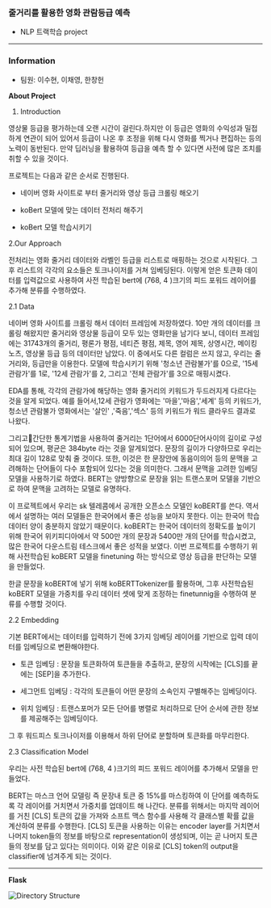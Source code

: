 <h3>줄거리를 활용한 영화 관람등급 예측</h3>

- NLP 트랙학습 project

---

<h3>Information</h3>

- 팀원: 이수현, 이채영, 한창헌

**About Project**

1. Introduction


영상물 등급을 평가하는데 오랜 시간이 걸린다.하지만 이 등급은 영화의 수익성과 밀접하게 연관이 되어 있어서 등급이 나온 후 조정을 위해 다시 영화를 찍거나 편집하는 등의 노력이 동반된다. 만약 딥러닝을 활용하여 등급을 예측 할 수 있다면 사전에 많은 조치를 취할 수 있을 것이다. 

프로젝트는 다음과 같은 순서로 진행된다.

- 네이버 영화 사이트로 부터 줄거리와 영상 등급 크롤링 해오기

- koBert 모델에 맞는 데이터 전처리 해주기

- koBert 모델 학습시키기

2.Our Approach

전처리는 영화 줄거리 데이터와 라벨인 등급을 리스트로 매핑하는 것으로 시작된다. 그 후 리스트의 각각의 요소들은 토크나이저를 거쳐 임베딩된다. 이렇게 얻은 토큰화 데이터를 입력값으로 사용하여 사전 학습된 bert에  (768, 4 )크기의 피드 포워드 레이어를 추가해 분류를 수행하였다.

2.1 Data

 네이버 영화 사이트를 크롤링 해서 데이터 프레임에 저장하였다. 10만 개의 데이터를 크롤링 해왔지만 줄거리와 영상물 등급이 모두 있는 영화만을 남기다 보니, 데이터 프레임에는  31743개의 줄거리, 평론가 평점, 네티즌 평점, 제목, 영어 제목, 상영시간, 메이킹 노츠, 영상물 등급 등의 데이터만 남았다. 이 중에서도 다른 컬럼은 쓰지 않고, 우리는 줄거리와, 등급만을 이용한다. 모델에 학습시키기 위해 '청소년 관람불가'를 0으로, '15세 관람가'를 1로, '12세 관람가'를 2, 그리고 '전체 관람가'를 3으로 매핑시켰다.

EDA를 통해, 각각의 관람가에 해당하는 영화 줄거리의 키워드가 두드러지게 다르다는 것을 알게 되었다. 예를 들어서,12세 관람가 영화에는 '마을','마음','세계' 등의 키워드가, 청소년 관람불가 영화에서는 '살인' ,'죽음','섹스' 등의 키워드가 워드 클라우드 결과로 나왔다.

그리고간단한 통계기법을 사용하여 줄거리는 1단어에서 6000단어사이의 길이로 구성되어 있으며, 평균은 384byte 라는 것을 알게되었다. 문장의 길이가 다양하므로 우리는 최대 길이 128로 맞춰 줄 것이다. 또한, 이것은 한 문장안에 동음이의어 등의 문맥을 고려해하는 단어들이 다수 포함되어 있다는 것을 의미한다. 그래서 문맥을 고려한 임베딩 모델을 사용하기로 하였다. BERT는 양방향으로 문장을 읽는 트랜스포머 모델을 기반으로 하여 문맥을 고려하는 모델로 유명하다.

이 프로젝트에서 우리는 sk 텔레콤에서 공개한 오픈소스 모델인 koBERT를 쓴다. 역서에서 설명하는 여러 모델들은 한국어에서 좋은 성능을 보아지 못한다. 이는 한국어 학습 데이터 양이 충분하지 않았기 때문이다. koBERT는 한국어 데이터의 정확도를 높이기 위해 한국어 위키피디아에서 약 500만 개의 문장과 5400만 개의 단어를 학습시켰고, 많은 한국어 다운스트림 테스크에서 좋은 성적을 보였다. 이번 프로젝트를 수행하기 위해 사전학습된 koBERT 모델을 finetuning 하는 방식으로 영상 등급을 판단하는 모델을 만들었다.

한글 문장을 koBERT에 넣기 위해 koBERTTokenizer를 활용하며, 그후 사전학습된 koBERT 모델을 가중치를 우리 데이터 셋에 맞게 조정하는 finetunnig을 수행하여 분류를 수행할 것이다.

2.2 Embedding

기본 BERT에서는 데이터를 입력하기 전에 3가지 임베딩 레이어를 기반으로 입력 데이터를 임베딩으로 변환해야한다.

- 토큰 임베딩 : 문장을 토큰화하여 토큰들을 추출하고, 문장의 시작에는 [CLS]를 끝에는 [SEP]을 추가한다.

- 세그먼트 임베딩 : 각각의 토큰들이 어떤 문장의 소속인지 구별해주는 임베딩이다.

- 위치 임베딩 : 트랜스포머가 모든 단어를 병렬로 처리하므로 단어 순서에 관한 정보를 제공해주는 임베딩이다.

그 후 워드피스 토크나이저를 이용해서 하위 단어로 분할하며 토큰화를 마무리한다.

2.3 Classification Model

우리는 사전 학습된 bert에 (768, 4 )크기의 피드 포워드 레이어를 추가해서 모델을 만들었다.

BERT는 마스크 언어 모델링 즉 문장내 토큰 중 15%를 마스킹하여 이 단어를 예측하도록 각 레이어를 거치면서 가중치를 업데이트 해 나간다. 분류를 위해서는 마지막 레이어를 거친  [CLS] 토큰의 값을 가져와 소프트 맥스 함수를 사용해 각 클래스별 확률 값을 계산하여 분류를 수행한다. [CLS] 토큰을 사용하는 이유는 encoder layer를 거치면서 나머지 token들의 정보를 바탕으로 representation이 생성되며, 이는 곧 나머지 토큰들의 정보를 담고 있다는 의미이다. 이와 같은 이유로 [CLS] token의 output을 classifier에 넘겨주게 되는 것이다.

---

**Flask**

![Directory Structure](https://user-images.githubusercontent.com/74871527/186577990-47223fd1-350d-45e2-a6f7-72939ab539ae.png)
